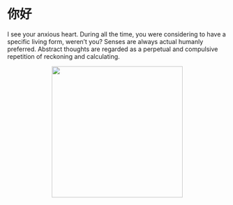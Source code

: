 # 你好

I see your anxious heart. During all the time, you were considering to
have a specific living form, weren’t you? Senses are always actual
humanly preferred. Abstract thoughts are regarded as a perpetual and
compulsive repetition of reckoning and calculating.

<p align="center">
    <img width="300" height="300" src="https://i.loli.net/2021/10/03/zlwchDjUXk6tiQo.png">
</p>
